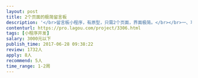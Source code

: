 ```yaml
---                
layout: post       
title: 2个页面的极简留言板           
description: '</br>留言板小程序，有原型，只需2个页面，界面极简。</br></br>一、功能要求：</br>1、留言列表</br>2、发布留言（可选择匿名和是否展示）</br></br>二、技术要求：</br>1、用leancloud的数据库，避免开发后台</br>2、支持后续迭代</br>'     
contenturl: https://pro.lagou.com/project/3306.html      
tags: [小程序开发]            
salary: 3000元以下          
publish_time: 2017-06-28 09:38:22         
review: 1732人                   
apply: 8人                   
recommend: 5人                   
time_range: 1-2周              
---                 
```

